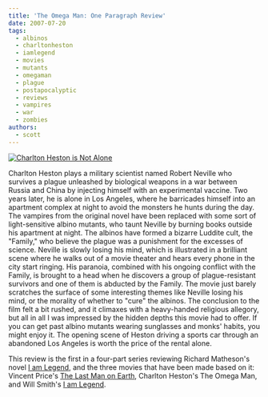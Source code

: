```yaml
---
title: 'The Omega Man: One Paragraph Review'
date: 2007-07-20
tags:
  - albinos
  - charltonheston
  - iamlegend
  - movies
  - mutants
  - omegaman
  - plague
  - postapocalyptic
  - reviews
  - vampires
  - war
  - zombies
authors:
  - scott
---
```


[![Charlton Heston is Not Alone](/images/854239650_5f3993e5ba_m.jpg)](http://www.flickr.com/photos/spaceninja/854239650/)

Charlton Heston plays a military scientist named Robert Neville who survives a plague unleashed by biological weapons in a war between Russia and China by injecting himself with an experimental vaccine. Two years later, he is alone in Los Angeles, where he barricades himself into an apartment complex at night to avoid the monsters he hunts during the day. The vampires from the original novel have been replaced with some sort of light-sensitive albino mutants, who taunt Neville by burning books outside his apartment at night. The albinos have formed a bizarre Luddite cult, the "Family," who believe the plague was a punishment for the excesses of science. Neville is slowly losing his mind, which is illustrated in a brilliant scene where he walks out of a movie theater and hears every phone in the city start ringing. His paranoia, combined with his ongoing conflict with the Family, is brought to a head when he discovers a group of plague-resistant survivors and one of them is abducted by the Family. The movie just barely scratches the surface of some interesting themes like Neville losing his mind, or the morality of whether to "cure" the albinos. The conclusion to the film felt a bit rushed, and it climaxes with a heavy-handed religious allegory, but all in all I was impressed by the hidden depths this movie had to offer. If you can get past albino mutants wearing sunglasses and monks' habits, you might enjoy it. The opening scene of Heston driving a sports car through an abandoned Los Angeles is worth the price of the rental alone.

This review is the first in a four-part series reviewing Richard Matheson's novel [I am Legend](/i-am-legend-novel-one-paragraph-review/), and the three movies that have been made based on it: Vincent Price's [The Last Man on Earth](/the-last-man-on-earth-one-paragraph-review/), Charlton Heston's The Omega Man, and Will Smith's [I am Legend](/i-am-legend-movie-one-paragraph-review/).

